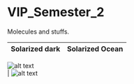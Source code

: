 # VIP_Semester_2
Molecules and stuffs.

Solarized dark             |  Solarized Ocean
:-------------------------:|:-------------------------:
![alt text](https://github.com/tomonarifeehan/VIP_Semester_2/blob/master/salt.png "NaCl") <br>
  |  ![alt text](https://github.com/tomonarifeehan/VIP_Semester_2/blob/master/salt.png "NaCl") <br>

